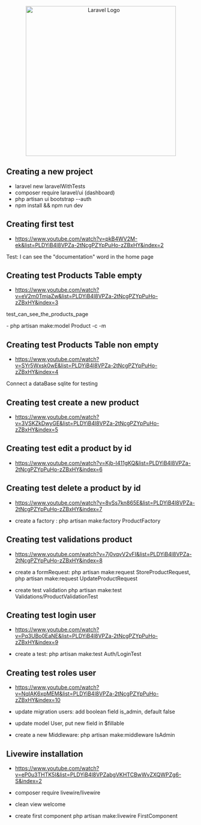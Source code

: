 <p align="center"><a href="https://laravel.com" target="_blank"><img src="https://raw.githubusercontent.com/laravel/art/master/logo-lockup/5%20SVG/2%20CMYK/1%20Full%20Color/laravel-logolockup-cmyk-red.svg" width="400" alt="Laravel Logo"></a></p>

## Creating a new project

-   laravel new laravelWithTests
-   composer require laravel/ui (dashboard)
-   php artisan ui bootstrap --auth
-   npm install && npm run dev

## Creating first test

-   https://www.youtube.com/watch?v=pkB4WV2M-ek&list=PLDYiB4l8VPZa-2tNcgPZYpPuHo-zZBxHY&index=2

<p> Test: I can see the "documentation" word in the home page</p>

## Creating test Products Table empty

-   https://www.youtube.com/watch?v=eV2m0TmjaZw&list=PLDYiB4l8VPZa-2tNcgPZYpPuHo-zZBxHY&index=3
<p>test_can_see_the_products_page</p>
-   php artisan make:model Product -c -m

## Creating test Products Table non empty

-   https://www.youtube.com/watch?v=SYr5Wxsk0wE&list=PLDYiB4l8VPZa-2tNcgPZYpPuHo-zZBxHY&index=4
<p>Connect a dataBase sqlite for testing</p>

## Creating test create a new product

-   https://www.youtube.com/watch?v=3VSKZkDwyGE&list=PLDYiB4l8VPZa-2tNcgPZYpPuHo-zZBxHY&index=5

## Creating test edit a product by id

-   https://www.youtube.com/watch?v=Kjb-l411gKQ&list=PLDYiB4l8VPZa-2tNcgPZYpPuHo-zZBxHY&index=6

## Creating test delete a product by id

-   https://www.youtube.com/watch?v=8vSs7kn865E&list=PLDYiB4l8VPZa-2tNcgPZYpPuHo-zZBxHY&index=7

-   create a factory : php artisan make:factory ProductFactory

## Creating test validations product

-   https://www.youtube.com/watch?v=7j0vqvV2vFI&list=PLDYiB4l8VPZa-2tNcgPZYpPuHo-zZBxHY&index=8

-   create a formRequest: php artisan make:request StoreProductRequest, php artisan make:request UpdateProductRequest
-   create test validation php artisan make:test Validations/ProductValidationTest

## Creating test login user

-   https://www.youtube.com/watch?v=Pq3UBo0EaNE&list=PLDYiB4l8VPZa-2tNcgPZYpPuHo-zZBxHY&index=9

-   create a test: php artisan make:test Auth/LoginTest

## Creating test roles user

-   https://www.youtube.com/watch?v=NqIAK6xpMEM&list=PLDYiB4l8VPZa-2tNcgPZYpPuHo-zZBxHY&index=10

-   update migration users: add boolean field is_admin, default false
-   update model User, put new field in $fillable
-   create a new Middleware: php artisan make:middleware IsAdmin

## Livewire installation

-   https://www.youtube.com/watch?v=eP0u3THTK5I&list=PLDYiB4l8VPZabgVKHTCBwWvZXQWPZg6-S&index=2

-   composer require livewire/livewire
-   clean view welcome
-   create first component php artisan make:livewire FirstComponent
